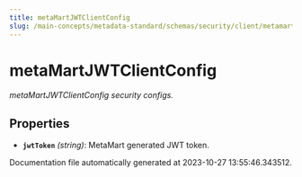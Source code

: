 ```yaml
---
title: metaMartJWTClientConfig
slug: /main-concepts/metadata-standard/schemas/security/client/metamartjwtclientconfig
---
```


# metaMartJWTClientConfig

*metaMartJWTClientConfig security configs.*

## Properties

- **`jwtToken`** *(string)*: MetaMart generated JWT token.


Documentation file automatically generated at 2023-10-27 13:55:46.343512.
